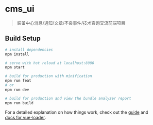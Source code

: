# cms_ui

> 装备中心消息/通知/文章/不良事件/技术咨询交流前端项目

## Build Setup

``` bash
# install dependencies
npm install

# serve with hot reload at localhost:8080
npm start

# build for production with minification
npm run feat
# or
npm run dev

# build for production and view the bundle analyzer report
npm run build
```

For a detailed explanation on how things work, check out the [guide](http://vuejs-templates.github.io/webpack/) and [docs for vue-loader](http://vuejs.github.io/vue-loader).
